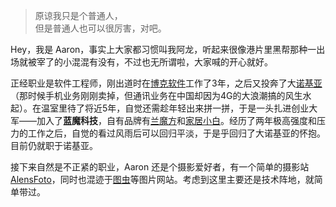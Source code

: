 > 原谅我只是个普通人，  
> 但是普通人也可以很厉害，对吧。

Hey，我是 Aaron，事实上大家都习惯叫我阿龙，听起来很像港片里黑帮那种一出场就被宰了的小混混有没有，不过也无所谓啦，大家喊的开心就好。

正经职业是软件工程师，刚出道时在[博克软件](https://www.perficient.com/)工作了3年，之后又投奔了大[诺基亚](https://www.nokia.com)（那时候手机业务刚刚卖掉，但通讯业务在中国却因为4G的大浪潮搞的风生水起）。在温室里待了将近5年，自觉还需趁年轻出来拼一拼，于是一头扎进创业大军——加入了**蓝魔科技**，自有品牌有[兰魔方](http://www.lmfun.cn/)和[家居小白](https://www.askbuy.com/)。经历了两年极高强度和压力的工作之后，自觉的看过风雨后可以回归平淡，于是乎回归了大诺基亚的怀抱。目前仍就职于诺基亚。

接下来自然是不正紧的职业，Aaron 还是个摄影爱好者，有一个简单的摄影站 [AlensFoto](http://www.alensfoto.cn)，同时也混迹于[图虫](https://tuchong.com/1696297/)等图片网站。考虑到这里主要还是技术阵地，就简单带过。
